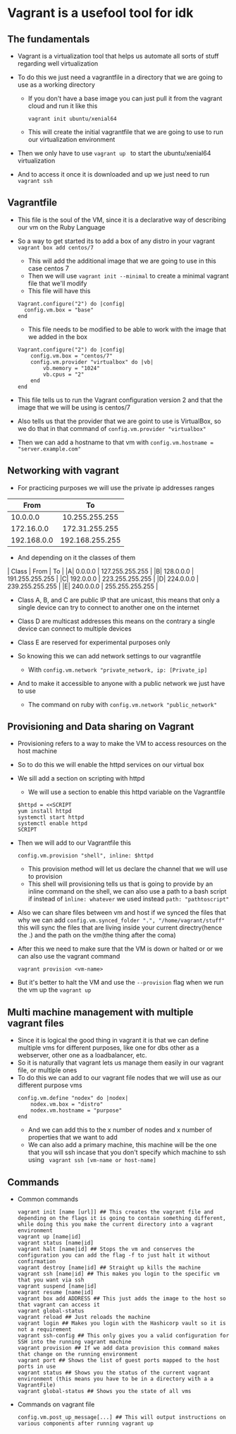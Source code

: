 # Vagrant is a usefool tool for idk

## The fundamentals
+ Vagrant is a virtualization tool that helps us automate all sorts of stuff regarding well virtualization
+ To do this we just need a vagrantfile in a directory that we are going to use as a working directory
    + If you don't have a base image you can just pull it from the vagrant cloud and run it like this
        ```
        vagrant init ubuntu/xenial64
        ```
    + This will create the initial vagrantfile that we are going to use to run our virtualization environment

+ Then we only have to use ```vagrant up ``` to start the ubuntu/xenial64 virtualization
+ And to access it once it is downloaded and up we just need to run ```vagrant ssh```

## Vagrantfile

+ This file is the soul of the VM, since it is a declarative way of describing our vm on the Ruby Language

+ So a way to get started its to add a box of any distro in your vagrant
    ```vagrant box add centos/7```
    + This will add the additional image that we are going to use in this case centos 7
    + Then we will use ```vagrant init --minimal``` to create a minimal vagrant file that we'll modify
    + This file will have this
    ```
    Vagrant.configure("2") do |config|
      config.vm.box = "base"
    end
    ```
    + This file needs to be modified to be able to work with the image that we added in the box
    ```
    Vagrant.configure("2") do |config|
        config.vm.box = "centos/7"
        config.vm.provider "virtualbox" do |vb|
            vb.memory = "1024"
            vb.cpus = "2"
        end
    end
    ```
+ This file tells us to run the Vagrant configuration version 2 and that the image that we will be using is centos/7
+ Also tells us that the provider that we are goint to use is VirtualBox, so we do that in that command of ```config.vm.provider "virtualbox"```
+ Then we can add a hostname to that vm with ```config.vm.hostname = "server.example.com"```

## Networking with vagrant

+ For practicing purposes we will use the private ip addresses ranges

| From            | To               | 
|-----------------|:----------------:|
| 10.0.0.0        |  10.255.255.255  |
| 172.16.0.0      |  172.31.255.255  |
| 192.168.0.0     |  192.168.255.255 |

+ And depending on it the classes of them

| Class | 	From 	| To | 
|A| 	0.0.0.0 	| 127.255.255.255 |
|B| 	128.0.0.0 	| 191.255.255.255 |
|C| 	192.0.0.0 	| 223.255.255.255 |
|D| 	224.0.0.0 	| 239.255.255.255 |
|E| 	240.0.0.0 	| 255.255.255.255 |

+ Class A, B, and C are public IP that are unicast, this means that only a single device can try to connect to another one on the internet
+ Class D are multicast addresses this means on the contrary a single device can connect to multiple devices
+ Class E are reserved for experimental purposes only

+ So knowing this we can add network settings to our vagrantfile
    + With ```config.vm.network "private_network, ip: [Private_ip]```
+ And to make it accessible to anyone with a public network we just have to use
    + The command on ruby with ```config.vm.network "public_network"```

## Provisioning and Data sharing on Vagrant

+ Provisioning refers to a way to make the VM to access resources on the host machine
+ So to do this we will enable the httpd services on our virtual box
+ We sill add a section on scripting with httpd
    + We will use a section to enable this httpd variable on the Vagrantfile 
    ```
    $httpd = <<SCRIPT
    yum install httpd
    systemctl start httpd
    systemctl enable httpd
    SCRIPT
    ```
+ Then we will add to our Vagrantfile this
    ```
    config.vm.provision "shell", inline: $httpd
    ```
    + This provision method will let us declare the channel that we will use to provision 
    + This shell will provisioning tells us that is going to provide by an inline command on the shell, we can also use a path to a bash script if instead of ```ìnline: whatever``` we used instead ```path: "pathtoscript"```

+ Also we can share files between vm and host if we synced the files that why we can add
```config.vm.synced_folder ".", "/home/vagrant/stuff"``` this will sync the files that are living inside your current directry(hence the .) and the path on the vm(the thing after the coma) 
+ After this we need to make sure that the VM is down or halted or or we can also use the vagrant command
    ```
    vagrant provision <vm-name>
    ```
+ But it's better to halt the VM and use the ```--provision``` flag when we run the vm up the ```vagrant up```

## Multi machine management with multiple vagrant files

+ Since it is logical the good thing in vagrant it is that we can define multiple vms for different purposes, like one for dbs other as a webserver, other one as a loadbalancer, etc.
+ So it is naturally that vagrant lets us manage them easily in our vagrant file, or multiple ones
+ To do this we can add to our vagrant file nodes that we will use as our different purpose vms
    ```
    config.vm.define "nodex" do |nodex|
        nodex.vm.box = "distro"
        nodex.vm.hostname = "purpose"
    end
    ```
    + And we can add this to the x number of nodes and x number of properties that we want to add
    + We can also add a primary machine, this machine will be the one that you will ssh incase that you don't specify which machine to ssh using ``` vagrant ssh [vm-name or host-name]```

## Commands

+ Common commands
    ```
    vagrant init [name [url]] ## This creates the vagrant file and depending on the flags it is going to contain something different, while doing this you make the current directory into a vagrant environment
    vagrant up [name|id]
    vagrant status [name|id]
    vagrant halt [name|id] ## Stops the vm and conserves the configuration you can add the flag -f to just halt it without confirmation
    vagrant destroy [name|id] ## Straight up kills the machine
    vagrant ssh [name|id] ## This makes you login to the specific vm that you want via ssh
    vagrant suspend [name|id]
    vagrant resume [name|id]
    vagrant box add ADDRESS ## This just adds the image to the host so that vagrant can access it
    vagrant global-status
    vagrant reload ## Just reloads the machine
    vagrant login ## Makes you login with the Hashicorp vault so it is not a requirement
    vagrant ssh-config ## This only gives you a valid configuration for SSH into the running vagrant machine
    vagrant provision ## If we add data provision this command makes that change on the running environment
    vagrant port ## Shows the list of guest ports mapped to the host ports in use
    vagrant status ## Shows you the status of the current vagrant environment (this means you have to be in a directory with a a VagrantFile)
    vagrant global-status ## Shows you the state of all vms
    ```

+ Commands on vagrant file
    ```
    config.vm.post_up_message[...] ## This will output instructions on various components after running vagrant up
    ```
